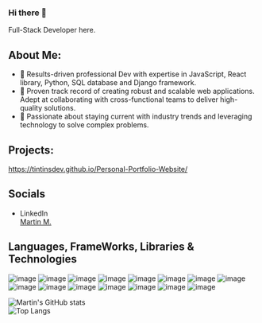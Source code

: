 ### Hi there 👋

Full-Stack Developer here.

## About Me:
- 🔭 Results-driven professional Dev with expertise in JavaScript, React library, Python, SQL database and Django framework.
- 🔭 Proven track record of creating robust and scalable web applications. Adept at collaborating with cross-functional teams to deliver high-quality solutions. 
- 🌱 Passionate about staying current with industry trends and leveraging technology to solve complex problems.


## Projects:
https://tintinsdev.github.io/Personal-Portfolio-Website/
## Socials
- LinkedIn <div class="badge-base LI-profile-badge" data-locale="en_US" data-size="medium" data-theme="dark" data-type="HORIZONTAL" data-vanity="mainamartin" data-version="v1"><a class="badge-base__link LI-simple-link" href="https://ke.linkedin.com/in/mainamartin?trk=profile-badge">Martin M.</a></div>
              



## Languages, FrameWorks, Libraries & Technologies
![image](https://img.shields.io/badge/-ReactJs-61DAFB?logo=react&logoColor=white&style=plastic)
![image](https://img.shields.io/badge/-Javascript-ffbf00?logo=javascript&logoColor=white&style=plastic)
![image](https://img.shields.io/badge/-Vscode-0080ff?logo=VisualStudioCode&logoColor=white&style=plastic)
![image](https://img.shields.io/badge/-PyCharm-bfee90?logo=PyCharm&logoColor=white&style=plastic)
![image](https://img.shields.io/badge/-Python-00cc00?logo=Python&logoColor=white&style=plastic)
![image](https://img.shields.io/badge/-DJANGO-681a1a?logo=DJANGO&logoColor=white&style=plastic)
![image](https://img.shields.io/badge/-Flask-ff8000?logo=Flask&logoColor=white&style=plastic)
![image](https://img.shields.io/badge/-SQL-1798f2?logo=sqlite&logoColor=white&style=plastic)
![image](https://img.shields.io/badge/-Pytest-1798f2?logo=PYTEST&logoColor=white&style=plastic)
![image](https://img.shields.io/badge/-HTML5-fb8261?logo=HTML5&logoColor=white&style=plastic)
![image](https://img.shields.io/badge/-CSS3-16c9f9?logo=CSS&logoColor=white&style=plastic)
![image](https://img.shields.io/badge/-Figma-400080?logo=figma&logoColor=white&style=plastic)
![image](https://img.shields.io/badge/-Node.Js-2be343?logo=node.js&logoColor=white&style=plastic)
![image](https://img.shields.io/badge/-Postman-ff8000?logo=postman&logoColor=white&style=plastic)
![image](https://img.shields.io/badge/-npm-071016?logo=npm&logoColor=white&style=plastic)


![Martin's GitHub stats](https://github-readme-stats.vercel.app/api?username=TintinSDev&theme=transparent&dark_icons=true)              
![Top Langs](https://github-readme-stats.vercel.app/api/top-langs/?username=TintinSDev&layout=compact)




 









